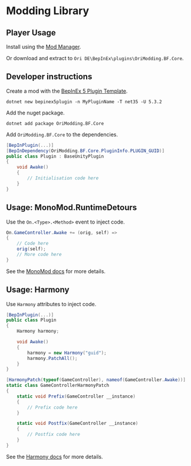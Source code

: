 # Modding Library

## Player Usage

Install using the [Mod Manager](https://github.com/Kirefel/bf-mod-manager).

Or download and extract to `Ori DE\BepInEx\plugins\OriModding.BF.Core`.

## Developer instructions

Create a mod with the [BepInEx 5 Plugin Template](https://docs.bepinex.dev/articles/dev_guide/plugin_tutorial/1_setup.html#installing-bepinex-plugin-templates).

```
dotnet new bepinex5plugin -n MyPluginName -T net35 -U 5.3.2
```

Add the nuget package.

```
dotnet add package OriModding.BF.Core
```

Add `OriModding.BF.Core` to the dependencies.

```c#
[BepInPlugin(...)]
[BepInDependency(OriModding.BF.Core.PluginInfo.PLUGIN_GUID)]
public class Plugin : BaseUnityPlugin
{
    void Awake()
    {
        // Initialisation code here
    }
}
```

## Usage: MonoMod.RuntimeDetours

Use the `On.<Type>.<Method>` event to inject code.

```c#
On.GameController.Awake += (orig, self) =>
{
    // Code here
    orig(self);
    // More code here
}
```

See the [MonoMod docs](https://github.com/MonoMod/MonoMod/blob/master/README-RuntimeDetour.md#using-hookgen) for more details.

## Usage: Harmony

Use `Harmony` attributes to inject code.

```c#
[BepInPlugin(...)]
public class Plugin
{
    Harmony harmony;

    void Awake()
    {
        harmony = new Harmony("guid");
        harmony.PatchAll();
    }
}

[HarmonyPatch(typeof(GameController), nameof(GameController.Awake))]
static class GameControllerHarmonyPatch
{
    static void Prefix(GameController __instance)
    {
        // Prefix code here
    }

    static void Postfix(GameController __instance)
    {
        // Postfix code here
    }
}
```

See the [Harmony docs](https://harmony.pardeike.net/articles/patching.html) for more details.
